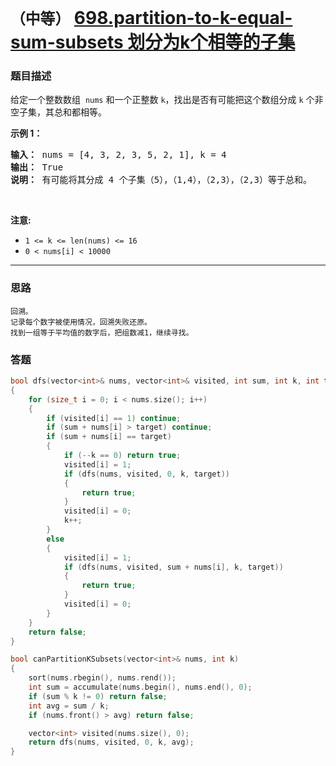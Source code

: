 # `（中等）` [698.partition-to-k-equal-sum-subsets 划分为k个相等的子集](https://leetcode-cn.com/problems/partition-to-k-equal-sum-subsets/)

### 题目描述
<p>给定一个整数数组&nbsp;&nbsp;<code>nums</code> 和一个正整数 <code>k</code>，找出是否有可能把这个数组分成 <code>k</code> 个非空子集，其总和都相等。</p>
<p><strong>示例 1：</strong></p>
<pre><strong>输入：</strong> nums = [4, 3, 2, 3, 5, 2, 1], k = 4
<strong>输出：</strong> True
<strong>说明：</strong> 有可能将其分成 4 个子集（5），（1,4），（2,3），（2,3）等于总和。</pre>

<p>&nbsp;</p>
<p><strong>注意:</strong></p>
<ul>
	<li><code>1 &lt;= k &lt;= len(nums) &lt;= 16</code></li>
	<li><code>0 &lt; nums[i] &lt; 10000</code></li>
</ul>

---
### 思路
```
回溯。
记录每个数字被使用情况，回溯失败还原。
找到一组等于平均值的数字后，把组数减1，继续寻找。
```



### 答题
``` C++
bool dfs(vector<int>& nums, vector<int>& visited, int sum, int k, int target)
{
	for (size_t i = 0; i < nums.size(); i++)
	{
		if (visited[i] == 1) continue;
		if (sum + nums[i] > target) continue;
		if (sum + nums[i] == target)
		{
			if (--k == 0) return true;
			visited[i] = 1;
			if (dfs(nums, visited, 0, k, target))
			{
				return true;
			}
			visited[i] = 0;
			k++;
		}
		else
		{
			visited[i] = 1;
			if (dfs(nums, visited, sum + nums[i], k, target))
			{
				return true;
			}
			visited[i] = 0;
		}
	}
	return false;
}

bool canPartitionKSubsets(vector<int>& nums, int k)
{
	sort(nums.rbegin(), nums.rend());
	int sum = accumulate(nums.begin(), nums.end(), 0);
	if (sum % k != 0) return false;
	int avg = sum / k;
	if (nums.front() > avg) return false;

	vector<int> visited(nums.size(), 0);
	return dfs(nums, visited, 0, k, avg);
}
```


